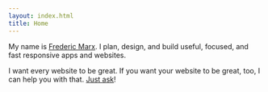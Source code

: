 ```yaml
---
layout: index.html
title: Home
---
```

My name is <a href="https://fmarx.com" rel="me" class="u-url link-reset">Frederic Marx</a>. I plan, design, and build useful, focused, and fast responsive apps and&nbsp;websites.

I want every website to be great. If you want your website to be great, too, I can help you with that. [Just&nbsp;ask](mailto://hi@fmarx.com)!
